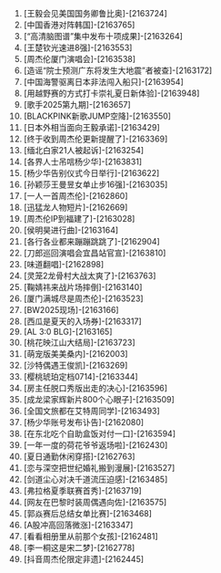 
1. [王毅会见美国国务卿鲁比奥]-[2163724]
1. [中国香港对阵韩国]-[2163765]
1. [“高清脑图谱”集中发布十项成果]-[2163264]
1. [王楚钦光速进8强]-[2163553]
1. [周杰伦厦门演唱会]-[2163538]
1. [造谣“院士预测广东将发生大地震”者被查]-[2163172]
1. [中国海警驱离日本非法闯入船只]-[2163954]
1. [用越野赛的方式打卡崇礼夏日新体验]-[2163948]
1. [歌手2025第九期]-[2163657]
1. [BLACKPINK新歌JUMP空降]-[2163550]
1. [日本外相当面向王毅承诺]-[2163429]
1. [终于收到周杰伦更新提醒了]-[2163369]
1. [缅北白家21人被起诉]-[2163254]
1. [各界人士吊唁杨少华]-[2163831]
1. [杨少华告别仪式今日举行]-[2163622]
1. [孙颖莎王曼昱女单止步16强]-[2163035]
1. [一人一首周杰伦]-[2162860]
1. [迅猛龙人物短片]-[2162669]
1. [周杰伦IP到福建了]-[2163028]
1. [侯明昊进行曲]-[2163164]
1. [各行各业都来蹦蹦跳跳了]-[2162904]
1. [刀郎巡回演唱会宜昌站官宣]-[2163810]
1. [味道翻唱]-[2162898]
1. [灵笼2龙骨村大战太爽了]-[2163763]
1. [鞠婧祎来战片场摔倒]-[2163140]
1. [厦门满城尽是周杰伦]-[2163523]
1. [BW2025现场]-[2163166]
1. [西瓜是夏天的入场券]-[2163317]
1. [AL 3:0 BLG]-[2163165]
1. [桃花映江山大结局]-[2163723]
1. [萌宠版美美桑内]-[2162003]
1. [沙特偶遇王俊凯]-[2163269]
1. [樱桃琥珀定档0714]-[2163344]
1. [房主任脱口秀版出走的决心]-[2163596]
1. [成龙梁家辉新片800个心眼子]-[2163509]
1. [全国文旅都在艾特周同学]-[2163493]
1. [杨少华账号发布讣告]-[2162080]
1. [在东北吃个自助盒饭对付一口]-[2163594]
1. [一年一度的荷花爷爷返场啦]-[2162430]
1. [夏日通勤休闲穿搭]-[2162763]
1. [恋与深空把世纪婚礼搬到漫展]-[2163527]
1. [剑道尘心对决千道流压迫感]-[2163485]
1. [弗拉格夏季联赛首秀]-[2163719]
1. [网友在巴黎时装周偶遇向佐]-[2163575]
1. [郭焱赛后总结女单比赛]-[2163468]
1. [A股冲高回落微涨]-[2163347]
1. [看看相册里从前那个女孩]-[2162481]
1. [李一桐这是宋二梦]-[2162778]
1. [抖音周杰伦限定非遗]-[2162445]